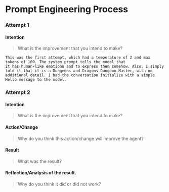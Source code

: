 # Prompt Engineering Process

### Attempt 1
#### Intention
>What is the improvement that you intend to make?

    This was the first attempt, which had a temperature of 2 and max tokens of 100. The system prompt tells the model that
    it has human-like emotions and to express them somehow. Also, I simply told it that it is a Dungeons and Dragons Dungeon Master, with no additional detail. I had the conversation initialize with a simple Hello message to the model.

### Attempt 2
#### Intention
>What is the improvement that you intend to make?

#### Action/Change
>Why do you think this action/change will improve the agent?

#### Result
>What was the result?

#### Reflection/Analysis of the result. 
>Why do you think it did or did not work?